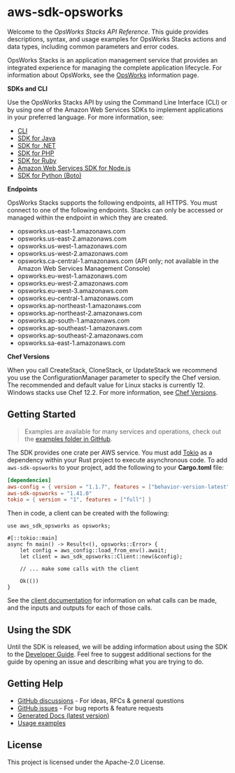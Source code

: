 # aws-sdk-opsworks

Welcome to the _OpsWorks Stacks API Reference_. This guide provides descriptions, syntax, and usage examples for OpsWorks Stacks actions and data types, including common parameters and error codes.

OpsWorks Stacks is an application management service that provides an integrated experience for managing the complete application lifecycle. For information about OpsWorks, see the [OpsWorks](http://aws.amazon.com/opsworks/) information page.

__SDKs and CLI__

Use the OpsWorks Stacks API by using the Command Line Interface (CLI) or by using one of the Amazon Web Services SDKs to implement applications in your preferred language. For more information, see:
  - [CLI](https://docs.aws.amazon.com/cli/latest/userguide/cli-chap-welcome.html)
  - [SDK for Java](https://docs.aws.amazon.com/AWSJavaSDK/latest/javadoc/com/amazonaws/services/opsworks/AWSOpsWorksClient.html)
  - [SDK for .NET](https://docs.aws.amazon.com/sdkfornet/v3/apidocs/items/OpsWorks/NOpsWorks.html)
  - [SDK for PHP](https://docs.aws.amazon.com/aws-sdk-php/v3/api/class-Aws.OpsWorks.OpsWorksClient.html)
  - [SDK for Ruby](http://docs.aws.amazon.com/sdkforruby/api/)
  - [Amazon Web Services SDK for Node.js](http://aws.amazon.com/documentation/sdkforjavascript/)
  - [SDK for Python (Boto)](http://docs.pythonboto.org/en/latest/ref/opsworks.html)

__Endpoints__

OpsWorks Stacks supports the following endpoints, all HTTPS. You must connect to one of the following endpoints. Stacks can only be accessed or managed within the endpoint in which they are created.
  - opsworks.us-east-1.amazonaws.com
  - opsworks.us-east-2.amazonaws.com
  - opsworks.us-west-1.amazonaws.com
  - opsworks.us-west-2.amazonaws.com
  - opsworks.ca-central-1.amazonaws.com (API only; not available in the Amazon Web Services Management Console)
  - opsworks.eu-west-1.amazonaws.com
  - opsworks.eu-west-2.amazonaws.com
  - opsworks.eu-west-3.amazonaws.com
  - opsworks.eu-central-1.amazonaws.com
  - opsworks.ap-northeast-1.amazonaws.com
  - opsworks.ap-northeast-2.amazonaws.com
  - opsworks.ap-south-1.amazonaws.com
  - opsworks.ap-southeast-1.amazonaws.com
  - opsworks.ap-southeast-2.amazonaws.com
  - opsworks.sa-east-1.amazonaws.com

__Chef Versions__

When you call CreateStack, CloneStack, or UpdateStack we recommend you use the ConfigurationManager parameter to specify the Chef version. The recommended and default value for Linux stacks is currently 12. Windows stacks use Chef 12.2. For more information, see [Chef Versions](https://docs.aws.amazon.com/opsworks/latest/userguide/workingcookbook-chef11.html).

## Getting Started

> Examples are available for many services and operations, check out the
> [examples folder in GitHub](https://github.com/awslabs/aws-sdk-rust/tree/main/examples).

The SDK provides one crate per AWS service. You must add [Tokio](https://crates.io/crates/tokio)
as a dependency within your Rust project to execute asynchronous code. To add `aws-sdk-opsworks` to
your project, add the following to your **Cargo.toml** file:

```toml
[dependencies]
aws-config = { version = "1.1.7", features = ["behavior-version-latest"] }
aws-sdk-opsworks = "1.41.0"
tokio = { version = "1", features = ["full"] }
```

Then in code, a client can be created with the following:

```rust,no_run
use aws_sdk_opsworks as opsworks;

#[::tokio::main]
async fn main() -> Result<(), opsworks::Error> {
    let config = aws_config::load_from_env().await;
    let client = aws_sdk_opsworks::Client::new(&config);

    // ... make some calls with the client

    Ok(())
}
```

See the [client documentation](https://docs.rs/aws-sdk-opsworks/latest/aws_sdk_opsworks/client/struct.Client.html)
for information on what calls can be made, and the inputs and outputs for each of those calls.

## Using the SDK

Until the SDK is released, we will be adding information about using the SDK to the
[Developer Guide](https://docs.aws.amazon.com/sdk-for-rust/latest/dg/welcome.html). Feel free to suggest
additional sections for the guide by opening an issue and describing what you are trying to do.

## Getting Help

* [GitHub discussions](https://github.com/awslabs/aws-sdk-rust/discussions) - For ideas, RFCs & general questions
* [GitHub issues](https://github.com/awslabs/aws-sdk-rust/issues/new/choose) - For bug reports & feature requests
* [Generated Docs (latest version)](https://awslabs.github.io/aws-sdk-rust/)
* [Usage examples](https://github.com/awslabs/aws-sdk-rust/tree/main/examples)

## License

This project is licensed under the Apache-2.0 License.

